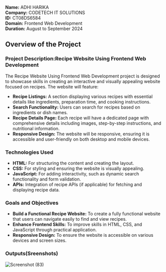 **Name:** ADHI HARIKA  
**Company:** CODETECH IT SOLUTIONS  
**ID:** CT08DS6584  
**Domain:** Frontend Web Development  
**Duration:** August to September 2024  

## Overview of the Project

### Project Description:Recipe Website Using Frontend Web Development

The Recipe Website Using Frontend Web Development project is designed to showcase skills in creating an interactive and visually appealing website focused on recipes. The website will feature:

- **Recipe Listings:** A section displaying various recipes with essential details like ingredients, preparation time, and cooking instructions.
- **Search Functionality:** Users can search for recipes based on ingredients or dish names.
- **Recipe Details Page:** Each recipe will have a dedicated page with comprehensive details including images, step-by-step instructions, and nutritional information.
- **Responsive Design:** The website will be responsive, ensuring it is accessible and user-friendly on both desktop and mobile devices.

### Technologies Used

- **HTML:** For structuring the content and creating the layout.
- **CSS:** For styling and ensuring the website is visually appealing.
- **JavaScript:** For adding interactivity, such as dynamic search functionality and form validation.
- **APIs:** Integration of recipe APIs (if applicable) for fetching and displaying recipe data.

### Goals and Objectives

- **Build a Functional Recipe Website:** To create a fully functional website that users can navigate easily to find and view recipes.
- **Enhance Frontend Skills:** To improve skills in HTML, CSS, and JavaScript through practical application.
- **Responsive Design:** To ensure the website is accessible on various devices and screen sizes.

### Outputs(Sreenshots)
![Screenshot (83)](https://github.com/user-attachments/assets/76279472-b079-4e04-bf2c-3995fb2f45ab)


